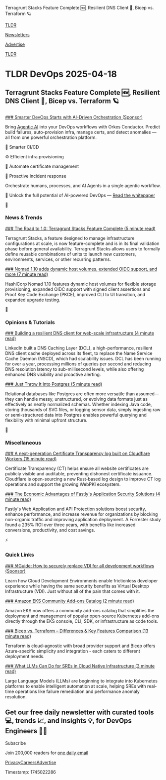 Terragrunt Stacks Feature Complete 🆕, Resilient DNS Client 🧱, Bicep vs. Terraform 🪐

[TLDR](/)

[Newsletters](/newsletters)

[Advertise](https://advertise.tldr.tech/)

[TLDR](/)

# TLDR DevOps 2025-04-18

## Terragrunt Stacks Feature Complete 🆕, Resilient DNS Client 🧱, Bicep vs. Terraform 🪐

### 

[### Smarter DevOps Starts with AI-Driven Orchestration (Sponsor)](https://orkes.io/boat/orkes-whitepaper-automating-devops-in-an-ai-driven-world-with-orkes-conductor?utm_campaign=TLDR%20DevOps&amp;utm_source=Newsletter&amp;utm_medium=referral)

Bring [Agentic AI](https://orkes.io/use-cases/agentic-workflows?utm_campaign=TLDR%20DevOps&utm_source=Newsletter&utm_medium=referral) into your DevOps workflows with Orkes Conductor. Predict build failures, auto-provision infra, manage certs, and detect anomalies — all from one powerful orchestration platform.

🔧 Smarter CI/CD

⚙️ Efficient infra provisioning

🔐 Automate certificate management

🚨 Proactive incident response

Orchestrate humans, processes, and AI Agents in a single agentic workflow.

📘 Unlock the full potential of AI-powered DevOps — [Read the whitepaper](https://orkes.io/boat/orkes-whitepaper-automating-devops-in-an-ai-driven-world-with-orkes-conductor?utm_campaign=TLDR%20DevOps&utm_source=Newsletter&utm_medium=referral)

📱

### News & Trends

[### The Road to 1.0: Terragrunt Stacks Feature Complete (5 minute read)](https://www.gruntwork.io/blog/the-road-to-1-0-terragrunt-stacks-feature-complete?utm_source=tldrdevops)

Terragrunt Stacks, a feature designed to manage infrastructure configurations at scale, is now feature-complete and is in its final validation phase before general availability. Terragrunt Stacks allows users to formally define reusable combinations of units to launch new customers, environments, services, or other recurring patterns.

[### Nomad 1.10 adds dynamic host volumes, extended OIDC support, and more (7 minute read)](https://www.hashicorp.com/en/blog/nomad-1-10-adds-dynamic-host-volumes-extended-oidc-support-and-more?utm_source=tldrdevops)

HashiCorp Nomad 1.10 features dynamic host volumes for flexible storage provisioning, expanded OIDC support with signed client assertions and Proof Key Code Exchange (PKCE), improved CLI to UI transition, and expanded upgrade testing.

🚀

### Opinions & Tutorials

[### Building a resilient DNS client for web-scale infrastructure (4 minute read)](https://www.linkedin.com/blog/engineering/infrastructure/building-a-resilient-dns-client-for-web-scale-infrastructure?utm_source=tldrdevops)

LinkedIn built a DNS Caching Layer (DCL), a high-performance, resilient DNS client cache deployed across its fleet, to replace the Name Service Cache Daemon (NSCD), which had scalability issues. DCL has been running for over a year, processing millions of queries per second and reducing DNS resolution latency to sub-millisecond levels, while also offering enhanced DNS visibility and proactive alerting.

[### Just Throw It Into Postgres (5 minute read)](https://simonsafar.com/2025/throw_it_into_postgres/?utm_source=tldrdevops)

Relational databases like Postgres are often more versatile than assumed—they can handle messy, unstructured, or evolving data formats just as effectively as neatly normalized schemas. Whether indexing Java code, storing thousands of SVG files, or logging sensor data, simply ingesting raw or semi-structured data into Postgres enables powerful querying and flexibility with minimal upfront structure.

🎁

### Miscellaneous

[### A next-generation Certificate Transparency log built on Cloudflare Workers (15 minute read)](https://blog.cloudflare.com/azul-certificate-transparency-log/?utm_source=tldrdevops)

Certificate Transparency (CT) helps ensure all website certificates are publicly visible and auditable, preventing dishonest certificate issuance. Cloudflare is open-sourcing a new Rust-based log design to improve CT log operations and support the growing WebPKI ecosystem.

[### The Economic Advantages of Fastly's Application Security Solutions (4 minute read)](https://www.fastly.com/blog/economic-advantages-fastly-application-security-solutions?utm_source=tldrdevops)

Fastly's Web Application and API Protection solutions boost security, enhance performance, and increase revenue for organizations by blocking non-organic traffic and improving application deployment. A Forrester study found a 235% ROI over three years, with benefits like increased conversions, productivity, and cost savings.

⚡️

### Quick Links

[### ⚒️Guide: How to securely replace VDI for all development workflows (Sponsor)](https://www.gitpod.io/whitepaper/vdi?utm_campaign=tldrdevops_2025_secondary&amp;utm_source=partner&amp;utm_medium=email)

Learn how Cloud Development Environments enable frictionless developer experience while having the same security benefits as Virtual Desktop Infrastructure (VDI). Just without all of the pain that comes with it.

[### Amazon EKS Community Add-ons Catalog (2 minute read)](https://aws.amazon.com/blogs/containers/announcing-amazon-eks-community-add-ons-catalog/?trk=4b29643c-e00f-4ab6-ab9c-b1fb47aa1708&amp;sc_channel=blog&amp;utm_source=tldrdevops)

Amazon EKS now offers a community add-ons catalog that simplifies the deployment and management of popular open-source Kubernetes add-ons directly through the EKS console, CLI, SDK, or infrastructure as code tools.

[### Bicep vs. Terraform – Differences & Key Features Comparison (13 minute read)](https://spacelift.io/blog/bicep-vs-terraform?utm_source=tldrdevops)

Terraform is cloud-agnostic with broad provider support and Bicep offers Azure-specific simplicity and integration - each caters to different deployment needs.

[### What LLMs Can Do for SREs in Cloud Native Infrastructure (3 minute read)](https://www.cncf.io/blog/2025/04/14/what-llms-can-do-for-sres-in-cloud-native-infrastructure/?utm_source=tldrdevops)

Large Language Models (LLMs) are beginning to integrate into Kubernetes platforms to enable intelligent automation at scale, helping SREs with real-time operations like failure remediation and performance anomaly resolution.

## Get our free daily newsletter with curated tools 💻, trends 📈, and insights 💡, for DevOps Engineers 👨‍💻

Subscribe

Join 200,000 readers for [one daily email](/api/latest/devops)

[Privacy](/privacy)[Careers](https://jobs.ashbyhq.com/tldr.tech)[Advertise](/devops/advertise)

Timestamp: 1745022286
